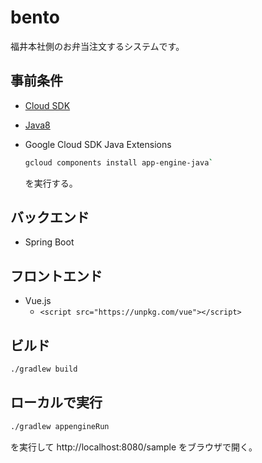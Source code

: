 # bento
福井本社側のお弁当注文するシステムです。

## 事前条件

- [Cloud SDK](https://cloud.google.com/sdk/?hl=ja)
- [Java8](http://www.oracle.com/technetwork/java/javase/overview/index.html)
- Google Cloud SDK Java Extensions

  ```sh
  gcloud components install app-engine-java`
  ```
  を実行する。

## バックエンド

- Spring Boot

## フロントエンド

- Vue.js
  - `<script src="https://unpkg.com/vue"></script>`

## ビルド

```sh
./gradlew build
```

## ローカルで実行

```sh
./gradlew appengineRun
```
を実行して http://localhost:8080/sample をブラウザで開く。
